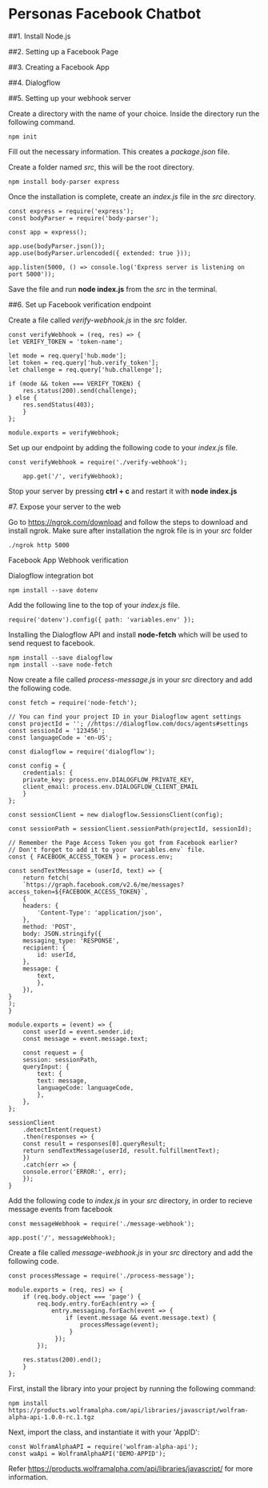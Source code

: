 # Personas Facebook Chatbot

##1. Install Node.js

##2. Setting up a Facebook Page

##3. Creating a Facebook App

##4. Dialogflow

##5. Setting up your webhook server

Create a directory with the name of your choice. Inside the directory run the following command. 
```
npm init
```
Fill out the necessary information. This creates a _package.json_ file. 

Create a folder named _src_, this will be the root directory.
```
npm install body-parser express
```
Once the installation is complete, create an _index.js_ file in the _src_ directory. 

````
const express = require('express');
const bodyParser = require('body-parser');

const app = express();

app.use(bodyParser.json());
app.use(bodyParser.urlencoded({ extended: true }));

app.listen(5000, () => console.log('Express server is listening on port 5000'));
````
Save the file and run **node index.js** from the _src_ in the terminal.

##6. Set up Facebook verification endpoint

Create a file called _verify-webhook.js_ in the _src_ folder.
```
const verifyWebhook = (req, res) => {
let VERIFY_TOKEN = 'token-name';

let mode = req.query['hub.mode'];
let token = req.query['hub.verify_token'];
let challenge = req.query['hub.challenge'];

if (mode && token === VERIFY_TOKEN) {
    res.status(200).send(challenge);
} else {
    res.sendStatus(403);
    }
};

module.exports = verifyWebhook;
```

Set up our endpoint by adding the following code to your _index.js_ file.
````
const verifyWebhook = require('./verify-webhook');

    app.get('/', verifyWebhook);
```` 
Stop your server by pressing **ctrl + c** and restart it with **node index.js**

#7. Expose your server to the web

Go to https://ngrok.com/download and follow the steps to download and install ngrok. Make sure after installation the ngrok file is in your _src_ folder
````
./ngrok http 5000 
````
Facebook App Webhook verification

Dialogflow integration bot

````
npm install --save dotenv
````

Add the following line to the top of your _index.js_ file.
````
require('dotenv').config({ path: 'variables.env' });
````

Installing the Dialogflow API and install **node-fetch** which will be used to send request to facebook.
````
npm install --save dialogflow
npm install --save node-fetch

````
Now create a file called _process-message.js_ in your _src_ directory and add the following code.

````
const fetch = require('node-fetch');

// You can find your project ID in your Dialogflow agent settings
const projectId = ''; //https://dialogflow.com/docs/agents#settings
const sessionId = '123456';
const languageCode = 'en-US';

const dialogflow = require('dialogflow');

const config = {
    credentials: {
    private_key: process.env.DIALOGFLOW_PRIVATE_KEY,
    client_email: process.env.DIALOGFLOW_CLIENT_EMAIL
    }
};

const sessionClient = new dialogflow.SessionsClient(config);

const sessionPath = sessionClient.sessionPath(projectId, sessionId);

// Remember the Page Access Token you got from Facebook earlier?
// Don't forget to add it to your `variables.env` file.
const { FACEBOOK_ACCESS_TOKEN } = process.env;

const sendTextMessage = (userId, text) => {
    return fetch(
    `https://graph.facebook.com/v2.6/me/messages?access_token=${FACEBOOK_ACCESS_TOKEN}`,
    {
    headers: {
        'Content-Type': 'application/json',
    },
    method: 'POST',
    body: JSON.stringify({
    messaging_type: 'RESPONSE',
    recipient: {
        id: userId,
    },
    message: {
        text,
        },
    }),
}
);
}

module.exports = (event) => {
    const userId = event.sender.id;
    const message = event.message.text;

    const request = {
    session: sessionPath,
    queryInput: {
        text: {
        text: message,
        languageCode: languageCode,
        },
    },
};

sessionClient
    .detectIntent(request)
    .then(responses => {
    const result = responses[0].queryResult;
    return sendTextMessage(userId, result.fulfillmentText);
    })
    .catch(err => {
    console.error('ERROR:', err);
    });
}
````
Add the following code to _index.js_ in your _src_ directory, in order to recieve message events from facebook

````
const messageWebhook = require('./message-webhook');

app.post('/', messageWebhook);
````
Create a file called _message-webhook.js_ in your _src_ directory and add the following code.
````
const processMessage = require('./process-message');

module.exports = (req, res) => {
    if (req.body.object === 'page') {
        req.body.entry.forEach(entry => {
            entry.messaging.forEach(event => {
                if (event.message && event.message.text) {
                    processMessage(event);
                 }
             });
        });

    res.status(200).end();
    }
};
````
First, install the library into your project by running the following command:
````
npm install https://products.wolframalpha.com/api/libraries/javascript/wolfram-alpha-api-1.0.0-rc.1.tgz
````
Next, import the class, and instantiate it with your 'AppID':

````
const WolframAlphaAPI = require('wolfram-alpha-api');
const waApi = WolframAlphaAPI('DEMO-APPID');
````
Refer https://products.wolframalpha.com/api/libraries/javascript/ for more information.



